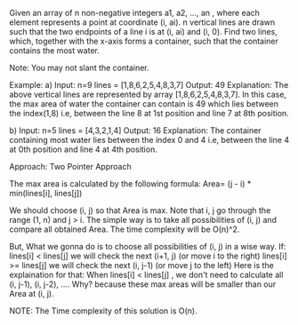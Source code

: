Given an array of n non-negative integers a1, a2, ..., an , where each element represents a point at coordinate (i, ai). n vertical lines are drawn such that the two endpoints of a line i is at (i, ai) and (i, 0). Find two lines, which, together with the x-axis forms a container, such that the container contains the most water.

Note: You may not slant the container.

Example:
a) Input: n=9
lines = [1,8,6,2,5,4,8,3,7]
Output: 49
Explanation: The above vertical lines are represented by array [1,8,6,2,5,4,8,3,7]. In this case, the max area of water the container can contain is 49 which lies between the index(1,8) i.e, between the line 8 at 1st position and line 7 at 8th position.


b) Input: n=5
lines = [4,3,2,1,4]
Output: 16
Explanation: The container containing most water lies between the index 0 and 4 i.e, between the line 4 at 0th position and line 4 at 4th position.


Approach: Two Pointer Approach

The max area is calculated by the following formula:
Area= (j - i) * min(lines[i], lines[j])

We should choose (i, j) so that Area is max. Note that i, j go through the range (1, n) and j > i.
The simple way is to take all possibilities of (i, j) and compare all obtained Area. The time complexity will be O(n)^2.

But, What we gonna do is to choose all possibilities of (i, j) in a wise way. If:
lines[i] < lines[j] we will check the next (i+1, j) (or move i to the right)
lines[i] >= lines[j] we will check the next (i, j-1) (or move j to the left)
Here is the explaination for that:
When lines[i] < lines[j] , we don't need to calculate all (i, j-1), (i, j-2), .... Why? because these max areas will be smaller than our Area at (i, j).

NOTE: The Time complexity of this solution is O(n).


